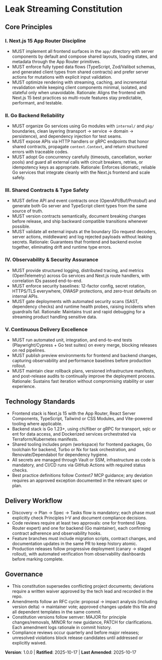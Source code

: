 <!--
Sync Impact Report
Version change: 0.0.0 → 1.0.0
Modified principles:
- I. Next.js 15 App Router Discipline
- II. Go Backend Reliability
- III. Shared Contracts & Type Safety
- IV. Observability & Security Assurance
- V. Continuous Delivery Excellence
Added sections:
- Technology Standards
- Delivery Workflow
Removed sections:
- None
Templates requiring updates:
- ✅ .specify/templates/plan-template.md
- ✅ .specify/templates/spec-template.md
- ✅ .specify/templates/tasks-template.md
Follow-up TODOs:
- None
-->
# Leak Streaming Constitution

## Core Principles

### I. Next.js 15 App Router Discipline
- MUST implement all frontend surfaces in the `app/` directory with server components by default and
  compose shared layouts, loading states, and metadata through the App Router primitives.
- MUST enforce fully typed data flows (TypeScript, Zod/Valibot schemas, and generated client types
  from shared contracts) and prefer server actions for mutations with explicit input validation.
- MUST optimize rendering with streaming, caching, and incremental revalidation while keeping
  client components minimal, isolated, and stateful only when unavoidable.
Rationale: Aligns the frontend with Next.js 15 best practices so multi-route features stay
predictable, performant, and testable.

### II. Go Backend Reliability
- MUST organize Go services using Go modules with `internal/` and `pkg/` boundaries, clean layering
  (transport → service → domain → persistence), and dependency injection for test seams.
- MUST expose APIs via HTTP handlers or gRPC endpoints that honor shared contracts, propagate
  `context.Context`, and return structured errors with traceable codes.
- MUST adopt Go concurrency carefully (timeouts, cancellation, worker pools) and guard all external
  calls with circuit breakers, retries, or idempotency keys as appropriate.
Rationale: Enforces idiomatic, reliable Go services that integrate cleanly with the Next.js frontend
and scale safely.

### III. Shared Contracts & Type Safety
- MUST define API and event contracts once (OpenAPI/Buf/Protobuf) and generate both Go server and
  TypeScript client types from the same source of truth.
- MUST version contracts semantically, document breaking changes before release, and ship backward
  compatible transitions whenever possible.
- MUST validate all external inputs at the boundary (Go request decoders, server actions, middleware)
  and log rejected payloads without leaking secrets.
Rationale: Guarantees that frontend and backend evolve together, eliminating drift and runtime type
errors.

### IV. Observability & Security Assurance
- MUST provide structured logging, distributed tracing, and metrics (OpenTelemetry) across Go
  services and Next.js route handlers, with correlation IDs passed end-to-end.
- MUST enforce security baselines: 12-factor config, secret rotation, HTTPS/TLS everywhere, OWASP
  protections, and zero-trust defaults on internal APIs.
- MUST gate deployments with automated security scans (SAST, dependency checks) and runtime health
  probes, raising incidents when guardrails fail.
Rationale: Maintains trust and rapid debugging for a streaming product handling sensitive data.

### V. Continuous Delivery Excellence
- MUST run automated unit, integration, and end-to-end tests (Playwright/Cypress + Go test suites)
  on every merge, blocking releases on red pipelines.
- MUST publish preview environments for frontend and backend changes, capturing observability and
  performance baselines before production rollout.
- MUST maintain clear rollback plans, versioned infrastructure manifests, and post-release audits to
  continually improve the deployment process.
Rationale: Sustains fast iteration without compromising stability or user experience.

## Technology Standards
- Frontend stack is Next.js 15 with the App Router, React Server Components, TypeScript, Tailwind or
  CSS Modules, and Vite-powered tooling where applicable.
- Backend stack is Go 1.23+, using chi/fiber or gRPC for transport, sqlc or ent for data access, and
  Dockerized services orchestrated via Terraform/Kubernetes manifests.
- Shared tooling includes pnpm (workspace) for frontend packages, Go toolchain for backend, Turbo
  or Nx for task orchestration, and Renovate/Dependabot for dependency hygiene.
- All secrets are managed through Vault or SSM, infrastructure as code is mandatory, and CI/CD runs
  via GitHub Actions with required status checks.
- Best practice definitions follow Context7 MCP guidance; any deviation requires an approved
  exception documented in the relevant spec or plan.

## Delivery Workflow
- Discovery → Plan → Spec → Tasks flow is mandatory; each phase must explicitly check Principles I–V
  and document compliance decisions.
- Code reviews require at least two approvals: one for frontend (App Router expert) and one for
  backend (Go maintainer), each confirming contract adherence and observability hooks.
- Feature branches must include migration scripts, contract changes, and documentation updates in
  the same PR to keep history atomic.
- Production releases follow progressive deployment (canary → staged rollout), with automated
  verification from observability dashboards before marking complete.

## Governance
- This constitution supersedes conflicting project documents; deviations require a written waiver
  approved by the tech lead and recorded in the repo.
- Amendments follow an RFC cycle: proposal → impact analysis (including version delta) → maintainer
  vote; approved changes update this file and all dependent templates in the same commit.
- Constitution versions follow semver: MAJOR for principle changes/removals, MINOR for new guidance,
  PATCH for clarifications. Each amendment logs rationale in commit history.
- Compliance reviews occur quarterly and before major releases; unresolved violations block release
  candidates until addressed or explicitly waived.

**Version**: 1.0.0 | **Ratified**: 2025-10-17 | **Last Amended**: 2025-10-17
